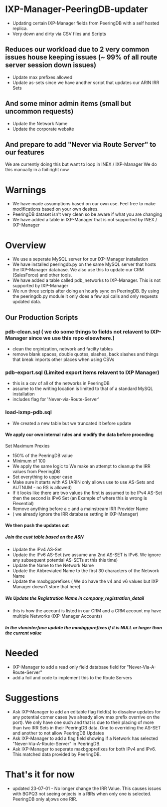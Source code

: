 # IXP-Manager-PeeringDB-updater
- Updating certain IXP-Manager fields from PeeringDB with a self hosted replica.
- Very down and dirty via CSV files and Scripts

## Reduces our workload due to 2 very common issues house keeping issues (~ 99% of all route server session down issues)
- Update max prefixes allowed
- Update as-sets since we have another script that updates our ARIN IRR Sets
## And some minor admin items (small but uncommon requests)
- Update the Network Name
- Update the corporate website
## And prepare to add "Never via Route Server" to our features
We are currently doing this but want to loop in INEX / IXP-Manager
We do this manually in a foil right now

# Warnings
 - We have made assumptions based on our own use.   Feel free to make modifications based on your own desires.
 - PeeringDB dataset isn't very clean so be aware if what you are changing
 - We have added a table in IXP-Manager that is not supported by INEX / IXP-Manager

# Overview
- We use a seperate MySQL server for our IXP-Manager installation
- We have installed peeringdb.py on the same MySQL server that hosts the IXP-Manager database.  We also use this to update our CRM (SalesForce) and other tools.
- We have added a table called pdb_networks to IXP-Manager.   This is not supported by IXP-Manager
- We run three scripts after doing an hourly sync on PeeringDB.  By using the peeringdb.py module it only does a few api calls and only requests updated data.
## Our Production Scripts
### pdb-clean.sql ( we do some things to fields not relavent to IXP-Manager since we use this repo elsewhere.)
- clean the orginization, network and facilty tables
- remove blank spaces, double quotes, slashes, back slashes and things that break imports other places when using CSVs
### pdb-export.sql (Limited export items relavent to IXP Manager)
- this is a csv of all of the networks in PeeringDB
- assume to the writing location is limited to that of a standard MySQL installation
- includes flag for 'Never-via-Route-Server'
### load-ixmp-pdb.sql
- We created a new table but we truncated it before update
#### We apply our own internal rules and modify the data before proceding
Set Maximum Prexies 
- 150% of the PeeringDB value 
- Minimum of 100
- We apply the same logic to 
We make an attempt to cleanup the IRR values from PeeringDB
- Set everything to upper case
- Make sure it starts with AS (ARIN only allows use to use AS-Sets and AUTNUM - no RS is allowed)
- If it looks like there are two values the first is assumed to be IPv4 AS-Set then the second is IPv6 Set (an Example of where this is wrong is Flexential)
- Remove anything before a :: and a mainstream IRR Provider Name
- ( we already ignore the IRR database setting in IXP-Manager)
#### We then push the updates out
##### Join the cust table based on the ASN
- Update the IPv4 AS-Set
- Update the IPv6 AS-Set (we assume any 2nd AS-SET is IPv6.  We ignore any subsequent potential AS-SETs at this this time)
- Update the Name to the Network Name
- Update the Abbreviated Name to the first 30 characters of the Network Name
- Update the maxbgpprefixes ( We do have the v4 and v6 values but IXP Manager doesn't store that here)
##### We Update the Registration Name in company_registration_detail
- this is how the account is listed in our CRM and a CRM account my have multiple Networks (IXP-Manager Accounts)
##### In the vlaninterface update the maxbgpprefixes if it is NULL or larger than the current value

# Needed 
- IXP-Manager to add a read only field database field for "Never-Via-A-Route-Server"
- add a foil and code to implement this to the Route Servers
 
# Suggestions
- Ask IXP-Manager to add an editable flag field(s) to dissalow updates for any potential corner cases (we already allow max prefix overrive on the port). We only have one such and that is due to their placing of more than two IRR Sets in their PeeringDB data.  One to overriding the AS-SET and another to not allow PeeringDB Updates 
- Ask IXP-Manager to add a flag field showing if a Network has selected "Never-Via-A-Route-Server" in PeeringDB.
- Ask IXP-Manager to seperate maxbgpprefixes for both IPv4 and IPv6. This matched data provided by PeeringDB.


# That's it for now

- updated 23-07-01 - No longer change the IRR Value.  This causes issues with BGPQ3 not seeing onjects in a RIRs when only one is selected.  PeeringDB only al;ows one RIR.
